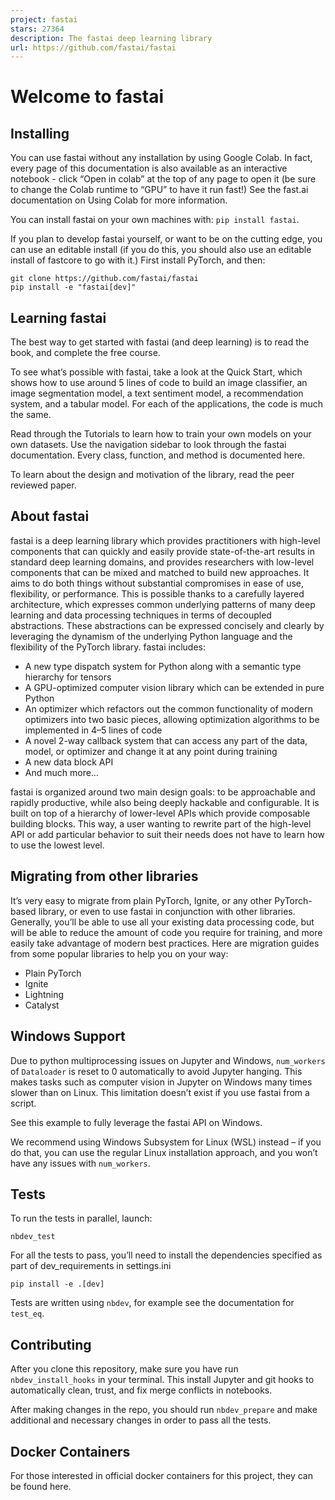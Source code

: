 ```yaml
---
project: fastai
stars: 27364
description: The fastai deep learning library
url: https://github.com/fastai/fastai
---
```


Welcome to fastai
=================

Installing
----------

You can use fastai without any installation by using Google Colab. In fact, every page of this documentation is also available as an interactive notebook - click “Open in colab” at the top of any page to open it (be sure to change the Colab runtime to “GPU” to have it run fast!) See the fast.ai documentation on Using Colab for more information.

You can install fastai on your own machines with: `pip install fastai`.

If you plan to develop fastai yourself, or want to be on the cutting edge, you can use an editable install (if you do this, you should also use an editable install of fastcore to go with it.) First install PyTorch, and then:

```
git clone https://github.com/fastai/fastai
pip install -e "fastai[dev]"
```

Learning fastai
---------------

The best way to get started with fastai (and deep learning) is to read the book, and complete the free course.

To see what’s possible with fastai, take a look at the Quick Start, which shows how to use around 5 lines of code to build an image classifier, an image segmentation model, a text sentiment model, a recommendation system, and a tabular model. For each of the applications, the code is much the same.

Read through the Tutorials to learn how to train your own models on your own datasets. Use the navigation sidebar to look through the fastai documentation. Every class, function, and method is documented here.

To learn about the design and motivation of the library, read the peer reviewed paper.

About fastai
------------

fastai is a deep learning library which provides practitioners with high-level components that can quickly and easily provide state-of-the-art results in standard deep learning domains, and provides researchers with low-level components that can be mixed and matched to build new approaches. It aims to do both things without substantial compromises in ease of use, flexibility, or performance. This is possible thanks to a carefully layered architecture, which expresses common underlying patterns of many deep learning and data processing techniques in terms of decoupled abstractions. These abstractions can be expressed concisely and clearly by leveraging the dynamism of the underlying Python language and the flexibility of the PyTorch library. fastai includes:

-   A new type dispatch system for Python along with a semantic type hierarchy for tensors
-   A GPU-optimized computer vision library which can be extended in pure Python
-   An optimizer which refactors out the common functionality of modern optimizers into two basic pieces, allowing optimization algorithms to be implemented in 4–5 lines of code
-   A novel 2-way callback system that can access any part of the data, model, or optimizer and change it at any point during training
-   A new data block API
-   And much more…

fastai is organized around two main design goals: to be approachable and rapidly productive, while also being deeply hackable and configurable. It is built on top of a hierarchy of lower-level APIs which provide composable building blocks. This way, a user wanting to rewrite part of the high-level API or add particular behavior to suit their needs does not have to learn how to use the lowest level.

Migrating from other libraries
------------------------------

It’s very easy to migrate from plain PyTorch, Ignite, or any other PyTorch-based library, or even to use fastai in conjunction with other libraries. Generally, you’ll be able to use all your existing data processing code, but will be able to reduce the amount of code you require for training, and more easily take advantage of modern best practices. Here are migration guides from some popular libraries to help you on your way:

-   Plain PyTorch
-   Ignite
-   Lightning
-   Catalyst

Windows Support
---------------

Due to python multiprocessing issues on Jupyter and Windows, `num_workers` of `Dataloader` is reset to 0 automatically to avoid Jupyter hanging. This makes tasks such as computer vision in Jupyter on Windows many times slower than on Linux. This limitation doesn’t exist if you use fastai from a script.

See this example to fully leverage the fastai API on Windows.

We recommend using Windows Subsystem for Linux (WSL) instead – if you do that, you can use the regular Linux installation approach, and you won’t have any issues with `num_workers`.

Tests
-----

To run the tests in parallel, launch:

`nbdev_test`

For all the tests to pass, you’ll need to install the dependencies specified as part of dev\_requirements in settings.ini

`pip install -e .[dev]`

Tests are written using `nbdev`, for example see the documentation for `test_eq`.

Contributing
------------

After you clone this repository, make sure you have run `nbdev_install_hooks` in your terminal. This install Jupyter and git hooks to automatically clean, trust, and fix merge conflicts in notebooks.

After making changes in the repo, you should run `nbdev_prepare` and make additional and necessary changes in order to pass all the tests.

Docker Containers
-----------------

For those interested in official docker containers for this project, they can be found here.
